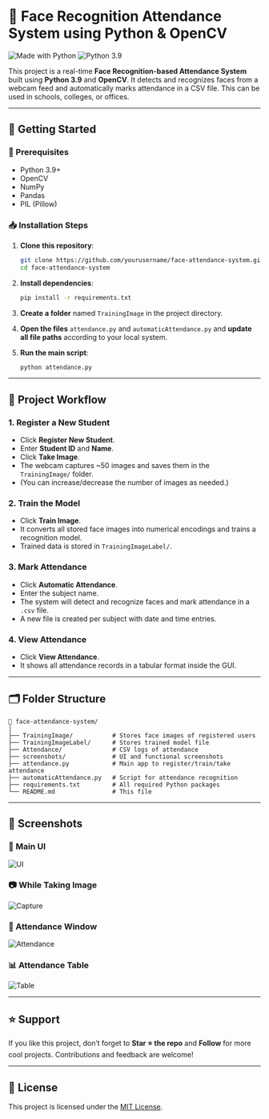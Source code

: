 
# 🧠 Face Recognition Attendance System using Python & OpenCV

![Made with Python](https://forthebadge.com/images/badges/made-with-python.svg)
![Python 3.9](https://img.shields.io/badge/Python-3.9-blue.svg)

This project is a real-time **Face Recognition-based Attendance System** built using **Python 3.9** and **OpenCV**. It detects and recognizes faces from a webcam feed and automatically marks attendance in a CSV file. This can be used in schools, colleges, or offices.

---

## 🚀 Getting Started

### 🔧 Prerequisites

- Python 3.9+
- OpenCV
- NumPy
- Pandas
- PIL (Pillow)

### 📥 Installation Steps

1. **Clone this repository**:

   ```bash
   git clone https://github.com/yourusername/face-attendance-system.git
   cd face-attendance-system
   ```

2. **Install dependencies**:

   ```bash
   pip install -r requirements.txt
   ```

3. **Create a folder** named `TrainingImage` in the project directory.

4. **Open the files** `attendance.py` and `automaticAttendance.py` and **update all file paths** according to your local system.

5. **Run the main script**:

   ```bash
   python attendance.py
   ```

---

## 🔄 Project Workflow

### 1. Register a New Student

- Click **Register New Student**.
- Enter **Student ID** and **Name**.
- Click **Take Image**.
- The webcam captures ~50 images and saves them in the `TrainingImage/` folder.
- (You can increase/decrease the number of images as needed.)

### 2. Train the Model

- Click **Train Image**.
- It converts all stored face images into numerical encodings and trains a recognition model.
- Trained data is stored in `TrainingImageLabel/`.

### 3. Mark Attendance

- Click **Automatic Attendance**.
- Enter the subject name.
- The system will detect and recognize faces and mark attendance in a `.csv` file.
- A new file is created per subject with date and time entries.

### 4. View Attendance

- Click **View Attendance**.
- It shows all attendance records in a tabular format inside the GUI.

---

## 🗂️ Folder Structure

```
📁 face-attendance-system/
│
├── TrainingImage/           # Stores face images of registered users
├── TrainingImageLabel/      # Stores trained model file
├── Attendance/              # CSV logs of attendance
├── screenshots/             # UI and functional screenshots
├── attendance.py            # Main app to register/train/take attendance
├── automaticAttendance.py   # Script for attendance recognition
├── requirements.txt         # All required Python packages
└── README.md                # This file
```

---

## 📸 Screenshots

### 🧾 Main UI  
![UI](screenshots/home.png)

### 📷 While Taking Image  
![Capture](screenshots/capture.png)

### 📌 Attendance Window  
![Attendance](screenshots/attendance.png)

### 📊 Attendance Table  
![Table](screenshots/tabular.png)

---

## ⭐ Support

If you like this project, don’t forget to **Star ⭐ the repo** and **Follow** for more cool projects. Contributions and feedback are welcome!

---

## 📄 License

This project is licensed under the [MIT License](LICENSE).
